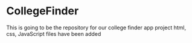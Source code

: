 # CollegeFinder
This is going to be the repository for our college finder app project
html, css, JavaScript files have been added

